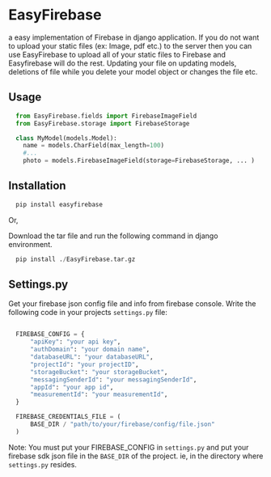 # EasyFirebase

a easy implementation of Firebase in django application.
If you do not want to upload your static files (ex: Image, pdf etc.) to the server then you can use EasyFirebase to upload all of your static files to Firebase and Easyfirebase will do the rest. Updating your file on updating models, deletions of file while you delete your model object or changes the file etc.

## Usage

```python
  from EasyFirebase.fields import FirebaseImageField
  from EasyFirebase.storage import FirebaseStorage

  class MyModel(models.Model):
    name = models.CharField(max_length=100)
    #...
    photo = models.FirebaseImageField(storage=FirebaseStorage, ... )
```

## Installation

```python
  pip install easyfirebase
```

Or,

Download the tar file and run the following command in django environment.

```python
  pip install ./EasyFirebase.tar.gz
```

## Settings.py

Get your firebase json config file and info from firebase console. Write the following code in your projects `settings.py` file:

```python

  FIREBASE_CONFIG = {
      "apiKey": "your api key",
      "authDomain": "your domain name",
      "databaseURL": "your databaseURL",
      "projectId": "your projectID",
      "storageBucket": "your storageBucket",
      "messagingSenderId": "your messagingSenderId",
      "appId": "your app id",
      "measurementId": "your measurementId",
  }

  FIREBASE_CREDENTIALS_FILE = (
      BASE_DIR / "path/to/your/firebase/config/file.json"
  )
```

Note: You must put your FIREBASE_CONFIG in `settings.py` and put your firebase sdk json file in the `BASE_DIR` of the project. ie, in the directory where `settings.py` resides.
